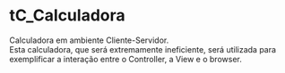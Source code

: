 # tC_Calculadora
Calculadora em ambiente Cliente-Servidor.<br />
Esta calculadora, que será extremamente ineficiente, será utilizada para exemplificar a interação entre o Controller, a View e o browser.
